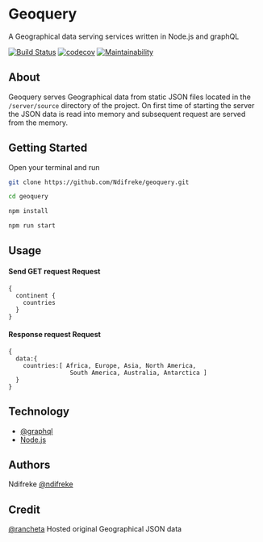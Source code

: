 # Geoquery
A Geographical data serving services written in Node.js and graphQL

[![Build Status](https://travis-ci.org/Ndifreke/geoquery.svg?branch=develop)](https://travis-ci.org/Ndifreke/geoquery)
[![codecov](https://codecov.io/gh/Ndifreke/geoquery/branch/develop/graph/badge.svg)](https://codecov.io/gh/Ndifreke/geoquery)
[![Maintainability](https://api.codeclimate.com/v1/badges/d92ee6bda46f7c661ea5/maintainability)](https://codeclimate.com/github/Ndifreke/geoquery/maintainability)

## About
Geoquery serves Geographical data from static JSON files located in the `/server/source` directory of the project. On first time of starting the server the JSON data is read into memory and subsequent request are served from the memory.

## Getting Started

Open your terminal and run
```sh
git clone https://github.com/Ndifreke/geoquery.git
```

```sh
cd geoquery
```

```sh
npm install
```

```sh
npm run start
 ``` 

## Usage

#### Send GET request Request
```
{                 
  continent {
    countries
  }
}
```
#### Response request Request

```
{
  data:{
    countries:[ Africa, Europe, Asia, North America,
                 South America, Australia, Antarctica ]
  }
}
```

## Technology
- [@graphql](https://github.com/graphql)
- [Node.js](https://nodejs.org/en/)

## Authors
 Ndifreke [@ndifreke](https://github.com/ndifreke)
## Credit
[@rancheta](https://github.com/rancheta/countryRegionCityJSON) Hosted original Geographical JSON data


